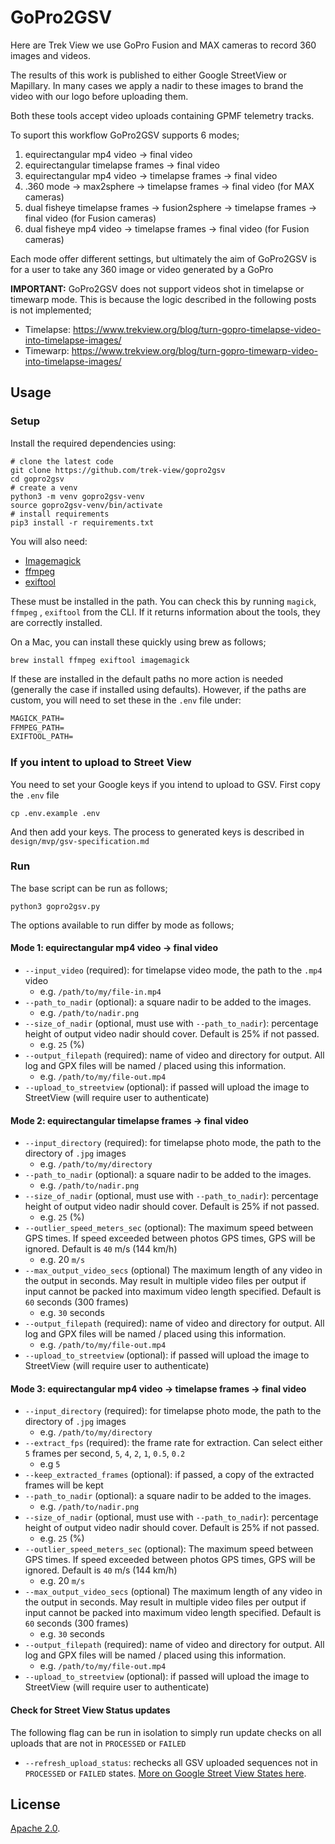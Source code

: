 # GoPro2GSV

Here are Trek View we use GoPro Fusion and MAX cameras to record 360 images and videos.

The results of this work is published to either Google StreetView or Mapillary. In many cases we apply a nadir to these images to brand the video with our logo before uploading them.

Both these tools accept video uploads containing GPMF telemetry tracks.

To suport this workflow GoPro2GSV supports 6 modes;

1. equirectangular mp4 video -> final video
2. equirectangular timelapse frames -> final video
3. equirectangular mp4 video -> timelapse frames -> final video
4. .360 mode -> max2sphere -> timelapse frames -> final video (for MAX cameras)
5. dual fisheye timelapse frames -> fusion2sphere -> timelapse frames -> final video (for Fusion cameras)
6. dual fisheye mp4 video -> timelapse frames -> final video (for Fusion cameras)

Each mode offer different settings, but ultimately the aim of GoPro2GSV is for a user to take any 360 image or video generated by a GoPro 

**IMPORTANT:** GoPro2GSV does not support videos shot in timelapse or timewarp mode. This is because the logic described in the following posts is not implemented;

* Timelapse: https://www.trekview.org/blog/turn-gopro-timelapse-video-into-timelapse-images/
* Timewarp: https://www.trekview.org/blog/turn-gopro-timewarp-video-into-timelapse-images/ 

## Usage

### Setup

Install the required dependencies using:

```shell
# clone the latest code
git clone https://github.com/trek-view/gopro2gsv
cd gopro2gsv
# create a venv
python3 -m venv gopro2gsv-venv
source gopro2gsv-venv/bin/activate
# install requirements
pip3 install -r requirements.txt
```

You will also need: 

* [Imagemagick](https://imagemagick.org/script/download.php)
* [ffmpeg](https://www.ffmpeg.org/download.html)
* [exiftool](https://exiftool.org/install.html)

These must be installed in the path. You can check this by running `magick`, `ffmpeg` , `exiftool` from the CLI. If it returns information about the tools, they are correctly installed.

On a Mac, you can install these quickly using brew as follows;

```shell
brew install ffmpeg exiftool imagemagick
```

If these are installed in the default paths no more action is needed (generally the case if installed using defaults). However, if the paths are custom, you will need to set these in the `.env` file under:

```txt
MAGICK_PATH=
FFMPEG_PATH=
EXIFTOOL_PATH=
```

### If you intent to upload to Street View

You need to set your Google keys if you intend to upload to GSV. First copy the `.env` file

```shell
cp .env.example .env
```

And then add your keys. The process to generated keys is described in `design/mvp/gsv-specification.md`

### Run

The base script can be run as follows;

```shell
python3 gopro2gsv.py
```

The options available to run differ by mode as follows;

#### Mode 1: equirectangular mp4 video -> final video

* `--input_video` (required): for timelapse video mode, the path to the `.mp4` video
	* e.g. `/path/to/my/file-in.mp4`
* `--path_to_nadir` (optional): a square nadir to be added to the images.
	* e.g. `/path/to/nadir.png`
* `--size_of_nadir` (optional, must use with `--path_to_nadir`): percentage height of output video nadir should cover. Default is 25% if not passed.
	* e.g. `25` (%)
* `--output_filepath` (required): name of video and directory for output. All log and GPX files will be named / placed using this information.
	* e.g. `/path/to/my/file-out.mp4`
* `--upload_to_streetview` (optional): if passed will upload the image to StreetView (will require user to authenticate)

#### Mode 2: equirectangular timelapse frames -> final video

* `--input_directory` (required): for timelapse photo mode, the path to the directory of `.jpg` images
	* e.g. `/path/to/my/directory`
* `--path_to_nadir` (optional): a square nadir to be added to the images.
	* e.g. `/path/to/nadir.png`
* `--size_of_nadir` (optional, must use with `--path_to_nadir`): percentage height of output video nadir should cover. Default is 25% if not passed.
	* e.g. `25` (%)
* `--outlier_speed_meters_sec` (optional): The maximum speed between GPS times. If speed exceeded between photos GPS times, GPS will be ignored. Default is `40` m/s (144 km/h)
	* e.g. 20 `m/s`
* `--max_output_video_secs` (optional) The maximum length of any video in the output in seconds. May result in multiple video files per output if input cannot be packed into maximum video length specified. Default is `60` seconds (300 frames)
	* e.g. `30` seconds
* `--output_filepath` (required): name of video and directory for output. All log and GPX files will be named / placed using this information.
	* e.g. `/path/to/my/file-out.mp4`
* `--upload_to_streetview` (optional): if passed will upload the image to StreetView (will require user to authenticate)

#### Mode 3: equirectangular mp4 video -> timelapse frames -> final video

* `--input_directory` (required): for timelapse photo mode, the path to the directory of `.jpg` images
	* e.g. `/path/to/my/directory`
* `--extract_fps` (required): the frame rate for extraction. Can select either `5` frames per second, `5`, `4`, `2`, `1`, `0.5`, `0.2`
	* e.g `5`
* `--keep_extracted_frames` (optional): if passed, a copy of the extracted frames will be kept
* `--path_to_nadir` (optional): a square nadir to be added to the images.
	* e.g. `/path/to/nadir.png`
* `--size_of_nadir` (optional, must use with `--path_to_nadir`): percentage height of output video nadir should cover. Default is 25% if not passed.
	* e.g. `25` (%)
* `--outlier_speed_meters_sec` (optional): The maximum speed between GPS times. If speed exceeded between photos GPS times, GPS will be ignored. Default is `40` m/s (144 km/h)
	* e.g. 20 `m/s`
* `--max_output_video_secs` (optional) The maximum length of any video in the output in seconds. May result in multiple video files per output if input cannot be packed into maximum video length specified. Default is `60` seconds (300 frames)
	* e.g. `30` seconds
* `--output_filepath` (required): name of video and directory for output. All log and GPX files will be named / placed using this information.
	* e.g. `/path/to/my/file-out.mp4`
* `--upload_to_streetview` (optional): if passed will upload the image to StreetView (will require user to authenticate)

#### Check for Street View Status updates

The following flag can be run in isolation to simply run update checks on all uploads that are not in `PROCESSED` or `FAILED`

* `--refresh_upload_status`: rechecks all GSV uploaded sequences not in `PROCESSED` or `FAILED` states. [More on Google Street View States here](https://developers.google.com/streetview/publish/reference/rest/v1/photoSequence/create#PhotoSequence).

## License

[Apache 2.0](/LICENSE).